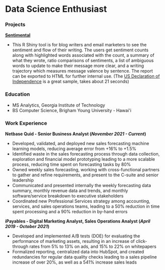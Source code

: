 # Data Science Enthusiast

### Projects
**[Sentimental](https://sentimental-post.shinyapps.io/Sentimental/)**  
- This R Shiny tool is for blog writers and email marketers to see the sentiment and flow of their
writing. The users get sentiment counts along with highlighted words associated with the count, a summary of
what they wrote, ratio comparisons of sentiments, a list of ambiguous words to update to make their message
more clear, and a writing trajectory which measures message valence by sentence. The report can be exported
to HTML for further internal use. (The [US Declaration of Independence](https://www.archives.gov/founding-docs/declaration-transcript) is a great sample, takes about 21 seconds)



### Education
- MS Analytics, Georgia Institute of Technology  
- BS Computer Science, Brigham Young University - Hawai'i  

### Work Experience
**Netbase Quid - Senior Business Analyst (_November 2021 - Current_)** 
- Developed, validated, and deployed new sales forecasting machine learning models, reducing average error from +16% to +1.5%  
- Identified waste in the sales forecasting process through data collection, exploration and financial model prototyping leading to a more scalable process, reducing time spent on forecasting tasks by 80%  
- Owned weekly sales forecasting, working with cross-functional partners to gather and refine requirements, and present to the C-suite and senior leadership  
- Communicated and presented internally the weekly forecasting data summary, monthly revenue data and trends, and monthly software/service breakdown to executive stakeholders  
- Coordinated new Professional Services strategy among accounting, services, and sales operations teams, leading to a 50% reduction in time spent processing and a 90% reduction in by-hand errors  

**iPayables - Digital Marketing Analyst, Sales Operations Analyst  (_April 2019 - October 2021_)**  
- Developed and implemented A/B tests (DOE) for evaluating the performance of marketing assets, resulting in an increase of click-through rates from 5% to 13% on ads, and 15% to 22% on whitepapers
- Formalized reporting, centralized data into HubSpot, and created redundancies for regular data quality checks leading to a sales pipeline increase of over 20%, as well as a 541% increase sales leads  


